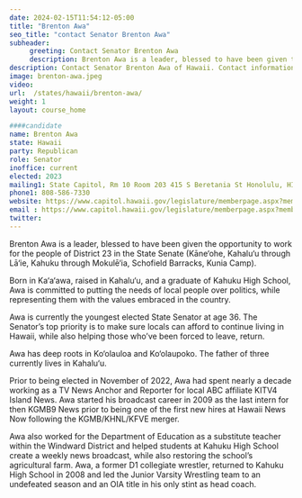 ```yaml
---
date: 2024-02-15T11:54:12-05:00
title: "Brenton Awa"
seo_title: "contact Senator Brenton Awa"
subheader:
     greeting: Contact Senator Brenton Awa
     description: Brenton Awa is a leader, blessed to have been given the opportunity to work for the people of District 23 in the State Senate (Kāne‘ohe, Kahalu‘u through Lā‘ie, Kahuku through Mokulē‘ia, Schofield Barracks, Kunia Camp).
description: Contact Senator Brenton Awa of Hawaii. Contact information for Brenton Awa includes email address, phone number, and mailing address.
image: brenton-awa.jpeg
video:
url:  /states/hawaii/brenton-awa/
weight: 1
layout: course_home

####candidate
name: Brenton Awa
state: Hawaii
party: Republican
role: Senator
inoffice: current
elected: 2023
mailing1: State Capitol, Rm 10 Room 203 415 S Beretania St Honolulu, HI 96813
phone1: 808-586-7330
website: https://www.capitol.hawaii.gov/legislature/memberpage.aspx?member=225&year=2024/
email : https://www.capitol.hawaii.gov/legislature/memberpage.aspx?member=225&year=2024/
twitter:
---
```


Brenton Awa is a leader, blessed to have been given the opportunity to work for the people of District 23 in the State Senate (Kāne‘ohe, Kahalu‘u through Lā‘ie, Kahuku through Mokulē‘ia, Schofield Barracks, Kunia Camp).

Born in Ka‘a‘awa, raised in Kahalu‘u, and a graduate of Kahuku High School, Awa is committed to putting the needs of local people over politics, while representing them with the values embraced in the country.

Awa is currently the youngest elected State Senator at age 36. The Senator’s top priority is to make sure locals can afford to continue living in Hawaii, while also helping those who’ve been forced to leave, return.

Awa has deep roots in Ko‘olauloa and Ko‘olaupoko. The father of three currently lives in Kahalu‘u.

Prior to being elected in November of 2022, Awa had spent nearly a decade working as a TV News Anchor and Reporter for local ABC affiliate KITV4 Island News. Awa started his broadcast career in 2009 as the last intern for then KGMB9 News prior to being one of the first new hires at Hawaii News Now following the KGMB/KHNL/KFVE merger.

Awa also worked for the Department of Education as a substitute teacher within the Windward District and helped students at Kahuku High School create a weekly news broadcast, while also restoring the school’s agricultural farm. Awa, a former D1 collegiate wrestler, returned to Kahuku High School in 2008 and led the Junior Varsity Wrestling team to an undefeated season and an OIA title in his only stint as head coach.
